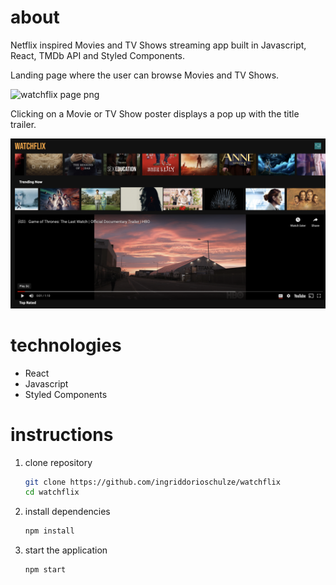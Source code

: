 # about

Netflix inspired Movies and TV Shows streaming app built in Javascript, React, TMDb API and Styled Components.

Landing page where the user can browse Movies and TV Shows.

![watchflix page png](./assets/watchflix-page.png)


Clicking on a Movie or TV Show poster displays a pop up with the title trailer.

![watchflix trailer png](./assets/watchflix-trailer.png)

# technologies

- React
- Javascript
- Styled Components

# instructions

1.  clone repository

    ```bash
    git clone https://github.com/ingriddorioschulze/watchflix
    cd watchflix
    ```

2.  install dependencies

    ```bash
    npm install
    ```

3.  start the application

    ```bash
    npm start
    ```
